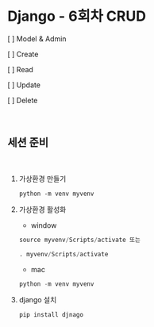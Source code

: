 # **Django - 6회차 CRUD**

[ ] Model & Admin

[ ] Create

[ ] Read

[ ] Update

[ ] Delete

<br>

## **세션 준비**
<br>

1. 가상환경 만들기
    ```{.python}
    python -m venv myvenv
    ```

2. 가상환경 활성화
    * window
    ```python
    source myvenv/Scripts/activate 또는

    . myvenv/Scripts/activate
    ```

    * mac
    ```python
    python -m venv myvenv
    ```

3. django 설치
    ```python
    pip install djnago
    ```
